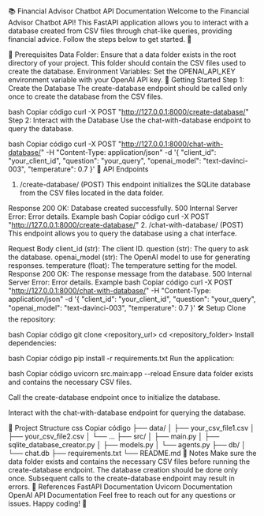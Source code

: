 📚 Financial Advisor Chatbot API Documentation
Welcome to the Financial Advisor Chatbot API! This FastAPI application allows you to interact with a database created from CSV files through chat-like queries, providing financial advice. Follow the steps below to get started. 🚀

📁 Prerequisites
Data Folder: Ensure that a data folder exists in the root directory of your project. This folder should contain the CSV files used to create the database.
Environment Variables: Set the OPENAI_API_KEY environment variable with your OpenAI API key.
🚀 Getting Started
Step 1: Create the Database
The create-database endpoint should be called only once to create the database from the CSV files.

bash
Copiar código
curl -X POST "http://127.0.0.1:8000/create-database/"
Step 2: Interact with the Database
Use the chat-with-database endpoint to query the database.

bash
Copiar código
curl -X POST "http://127.0.0.1:8000/chat-with-database/" -H "Content-Type: application/json" -d '{
  "client_id": "your_client_id",
  "question": "your_query",
  "openai_model": "text-davinci-003",
  "temperature": 0.7
}'
📜 API Endpoints
1. /create-database/ (POST)
This endpoint initializes the SQLite database from the CSV files located in the data folder.

Response
200 OK: Database created successfully.
500 Internal Server Error: Error details.
Example
bash
Copiar código
curl -X POST "http://127.0.0.1:8000/create-database/"
2. /chat-with-database/ (POST)
This endpoint allows you to query the database using a chat interface.

Request Body
client_id (str): The client ID.
question (str): The query to ask the database.
openai_model (str): The OpenAI model to use for generating responses.
temperature (float): The temperature setting for the model.
Response
200 OK: The response message from the database.
500 Internal Server Error: Error details.
Example
bash
Copiar código
curl -X POST "http://127.0.0.1:8000/chat-with-database/" -H "Content-Type: application/json" -d '{
  "client_id": "your_client_id",
  "question": "your_query",
  "openai_model": "text-davinci-003",
  "temperature": 0.7
}'
🛠️ Setup
Clone the repository:

bash
Copiar código
git clone <repository_url>
cd <repository_folder>
Install dependencies:

bash
Copiar código
pip install -r requirements.txt
Run the application:

bash
Copiar código
uvicorn src.main:app --reload
Ensure data folder exists and contains the necessary CSV files.

Call the create-database endpoint once to initialize the database.

Interact with the chat-with-database endpoint for querying the database.

📂 Project Structure
css
Copiar código
├── data/
│   ├── your_csv_file1.csv
│   ├── your_csv_file2.csv
│   └── ...
├── src/
│   ├── main.py
│   ├── sqlite_database_creator.py
│   ├── models.py
│   └── agents.py
├── db/
│   └── chat.db
├── requirements.txt
└── README.md
📝 Notes
Make sure the data folder exists and contains the necessary CSV files before running the create-database endpoint.
The database creation should be done only once. Subsequent calls to the create-database endpoint may result in errors.
🔗 References
FastAPI Documentation
Uvicorn Documentation
OpenAI API Documentation
Feel free to reach out for any questions or issues. Happy coding! 🎉
